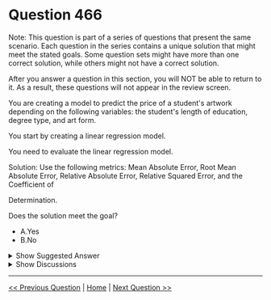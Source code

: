 # Question 466

Note: This question is part of a series of questions that present the same scenario. Each question in the series contains a unique solution that might meet the stated goals. Some question sets might have more than one correct solution, while others might not have a correct solution.

After you answer a question in this section, you will NOT be able to return to it. As a result, these questions will not appear in the review screen.

You are creating a model to predict the price of a student's artwork depending on the following variables: the student's length of education, degree type, and art form.

You start by creating a linear regression model.

You need to evaluate the linear regression model.

Solution: Use the following metrics: Mean Absolute Error, Root Mean Absolute Error, Relative Absolute Error, Relative Squared Error, and the Coefficient of

Determination.

Does the solution meet the goal?

- A.Yes
- B.No

<details>
  <summary>Show Suggested Answer</summary>

<strong>A</strong><br>

<p>The following metrics are reported for evaluating regression models. When you compare models, they are ranked by the metric you select for evaluation.</p>
<p>Mean absolute error (MAE) measures how close the predictions are to the actual outcomes; thus, a lower score is better.</p>
<p>Root mean squared error (RMSE) creates a single value that summarizes the error in the model. By squaring the difference, the metric disregards the difference between over-prediction and under-prediction.</p>
<p>Relative absolute error (RAE) is the relative absolute difference between expected and actual values; relative because the mean difference is divided by the arithmetic mean.</p>
<p>Relative squared error (RSE) similarly normalizes the total squared error of the predicted values by dividing by the total squared error of the actual values.</p>
<p>Mean Zero One Error (MZOE) indicates whether the prediction was correct or not. In other words: ZeroOneLoss(x,y) = 1 when x!=y; otherwise 0.</p>
<p>Coefficient of determination, often referred to as R2, represents the predictive power of the model as a value between 0 and 1. Zero means the model is random</p>
<p>(explains nothing); 1 means there is a perfect fit. However, caution should be used in interpreting R2 values, as low values can be entirely normal and high values can be suspect.</p>
<p>AUC.</p>
<p>Reference:</p>
<p>https://docs.microsoft.com/en-us/azure/machine-learning/studio-module-reference/evaluate-model</p>

</details>

<details>
  <summary>Show Discussions</summary>

<blockquote><p><strong>evangelist</strong> <code>(Sun 23 Jun 2024 11:44)</code> - <em>Upvotes: 1</em></p><p>The metrics listed (Mean Absolute Error, Root Mean Squared Error, Relative Absolute Error, Relative Squared Error, and Coefficient of Determination) are all appropriate for evaluating a linear regression model. These metrics provide different insights into the model&#x27;s performance and prediction accuracy.</p></blockquote>
<blockquote><p><strong>evangelist</strong> <code>(Sat 18 May 2024 06:15)</code> - <em>Upvotes: 1</em></p><p>MAE and RMSE provide insight into the average error and error variance.
RAE and RSE help to understand the model&#x27;s performance relative to a baseline model.
R² shows the goodness of fit of the model</p></blockquote>
<blockquote><p><strong>deyoz</strong> <code>(Thu 08 Feb 2024 03:00)</code> - <em>Upvotes: 1</em></p><p>R2 is a must and we can have any other metric to evaluate the difference between actual and predicted values. Though RMSE is not mentioned, it is still sufficient to evaluate the model with given options.</p></blockquote>
<blockquote><p><strong>vprowerty</strong> <code>(Sat 27 Jan 2024 13:06)</code> - <em>Upvotes: 1</em></p><p>I would say the answer is &quot;no&quot; because one of the provided options
&quot;Root Mean Absolute Error&quot; is not an existing error measure, the correct would be Root Mean Squared Error (RMSE)</p></blockquote>
<blockquote><p><strong>dijaa</strong> <code>(Sat 28 Aug 2021 11:07)</code> - <em>Upvotes: 3</em></p><p>correct</p></blockquote>
<blockquote><p><strong>aaodiall1</strong> <code>(Tue 24 Aug 2021 15:40)</code> - <em>Upvotes: 1</em></p><p>correct answer</p></blockquote>

</details>

---

[<< Previous Question](question_465.md) | [Home](../index.md) | [Next Question >>](question_467.md)

